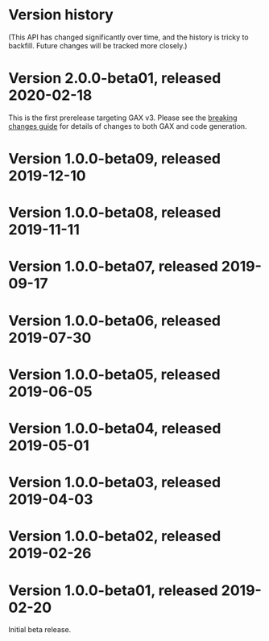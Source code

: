 # Version history

(This API has changed significantly over time, and the history is tricky to backfill. Future changes will be tracked more closely.)

# Version 2.0.0-beta01, released 2020-02-18

This is the first prerelease targeting GAX v3. Please see the [breaking changes
guide](https://googleapis.github.io/google-cloud-dotnet/docs/guides/breaking-gax2.html)
for details of changes to both GAX and code generation.

# Version 1.0.0-beta09, released 2019-12-10

# Version 1.0.0-beta08, released 2019-11-11

# Version 1.0.0-beta07, released 2019-09-17

# Version 1.0.0-beta06, released 2019-07-30

# Version 1.0.0-beta05, released 2019-06-05

# Version 1.0.0-beta04, released 2019-05-01

# Version 1.0.0-beta03, released 2019-04-03

# Version 1.0.0-beta02, released 2019-02-26

# Version 1.0.0-beta01, released 2019-02-20

Initial beta release.
